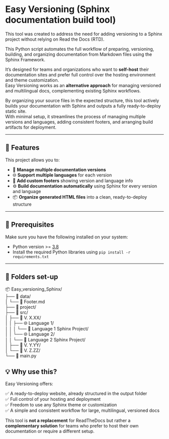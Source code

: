 # Easy Versioning (Sphinx documentation build tool)
  
This tool was created to address the need for adding versioning to a Sphinx project without relying on Read the Docs (RTD).  
  
This Python script automates the full workflow of preparing, versioning, building, and organizing documentation from Markdown files using the Sphinx Framework.  

It’s designed for teams and organizations who want to **self-host** their documentation sites and prefer full control over the hosting environment and theme customization.  
Easy Versioning works as an **alternative approach** for managing versioned and multilingual docs, complementing existing Sphinx workflows.

By organizing your source files in the expected structure, this tool actively builds your documentation with Sphinx and outputs a fully ready-to-deploy static site.  
With minimal setup, it streamlines the process of managing multiple versions and languages, adding consistent footers, and arranging build artifacts for deployment.

---

## 📖 Features

This project allows you to:

- 🔖 **Manage multiple documentation versions**
- 🌐 **Support multiple languages** for each version
- 📝 **Add custom footers** showing version and language info
- ⚙️ **Build documentation automatically** using Sphinx for every version and language
- 📦 **Organize generated HTML files** into a clean, ready-to-deploy structure

---

## 🚀 Prerequisites

Make sure you have the following installed on your system:

- Python version >= [3.8](https://www.python.org/downloads/)
- Install the required Python libraries using `pip install -r requirements.txt`

---

## 🌲 Folders set-up  
📦 Easy_versioning_Sphinx/  
├── 📂 data/  
│   └── 📄 Footer.md  
├── 📂 project/  
├── 📂 src/  
│   ├── 📁 V. X.XX/  
│   │   ├── 🌐 Language 1/  
│   │   │   └── 📘 Language 1 Sphinx Project/  
│   │   └── 🌐 Language 2/  
│   │       └── 📘 Language 2 Sphinx Project/  
│   ├── 📁 V. Y.YY/  
│   └── 📁 V. Z.ZZ/  
└── 📝 main.py  


## 💡 Why use this?

Easy Versioning offers:
  
✅ A ready-to-deploy website, already structured in the output folder  
✅ Full control of your hosting and deployment  
✅ Freedom to use any Sphinx theme or customization  
✅ A simple and consistent workflow for large, multilingual, versioned docs  

This tool is **not a replacement** for ReadTheDocs but rather a **complementary solution** for teams who prefer to host their own documentation or require a different setup.

